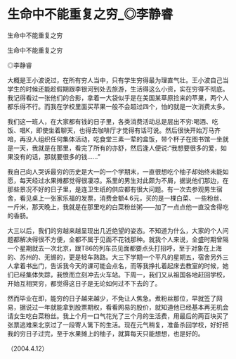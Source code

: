 # 生命中不能重复之穷_◎李静睿

生命中不能重复之穷

生命中不能重复之穷

◎李静睿

大概是王小波说过，在所有穷人当中，只有学生穷得最为理直气壮。王小波自己当学生的时候还能趁假期跟李银河到处去旅游，生活得这么小资，实在穷得不彻底。我记得看过一张他们的合影，拿着一大袋似乎是在美国某草原捡来的苹果，两个人都乐得不行。而我在学校里面买苹果一般不会超过四个，怕的就是一次消费太多。

我们这一班人，在大家都有钱的日子里，各类消费活动总是层出不穷:喝酒、吃饭、唱K，即使坐着聊天，也得去咖啡厅才觉得有话可说。然后很快开始万马齐喑，再没人组织任何集体活动，吃食堂三素一荤的盒饭，带个杯子在图书馆一坐就是一天，我就是在那里，看完了所有的亦舒，然后逢人便说:“我想要很多的爱，如果没有的话，那就要很多的钱……”

我自己向人哭诉最穷的历史是大一的一个学期末，一直很想吃个柚子却始终未能如愿，每天经过水果摊都觉得很凄凉。系里的男生对此颇为不屑，据说他们那边，在那些景况不好的日子里，是连卫生纸的供应都有很大问题。有一次去参观男生宿舍，看见桌上一张家乐福的发票，消费金额4.6元，买的是一棵白菜、一些粉丝、一斤米，那天晚上，我就是在那里吃的白菜粉丝粥——加了一点点他一直没舍得吃的香肠。

大三以后，我们的穷越来越呈现出几近绝望的姿态。不知道为什么，大家的个人问题都解决得很不方便，全都不属于见面不花钱那种。就我个人来说，全盛时期曾隔一个星期就去一次北京，跟T86的列车员见面都要点头打招呼，至于对象在上海的、苏州的、无锡的，更是轻车熟路。大三下学期一个平凡的星期五，宿舍另外三人拿着书出门，告诉我今天的课可能会点名，而等我挣扎着起床去教室的时候，她们已经集体失踪，我愤而立刻冲去火车站。下周一，我们又从祖国各地赶回学校，开始互相哭穷，都觉得这日子是无论如何过不下去的了。

然而毕业在即，能穷的日子越来越少，不免让人焦急。煮粉丝那位，早就签了网易，据说过一年就能拿到股票期权，看看网易的股价，就知道他已经基本再无机会请女生吃白菜粉丝。我上个月一口气花光了三个月的生活费，用最后的两百块买了张票逃难来北京过了一段寄人篱下的生活。现在元气稍复，准备杀回学校，好好把我的穷日子过完，至于水果摊上的柚子，就算每天只能想想，也是好的。

（2004.4.12）